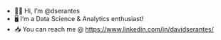 - 🖖🏾 Hi, I’m @dserantes
- 🖥 I’m a Data Science & Analytics enthusiast!
- 📥 You can reach me @ https://www.linkedin.com/in/davidserantes/

<!---
dserantes/dserantes is a ✨ special ✨ repository because its `README.md` (this file) appears on your GitHub profile.
You can click the Preview link to take a look at your changes.
--->

